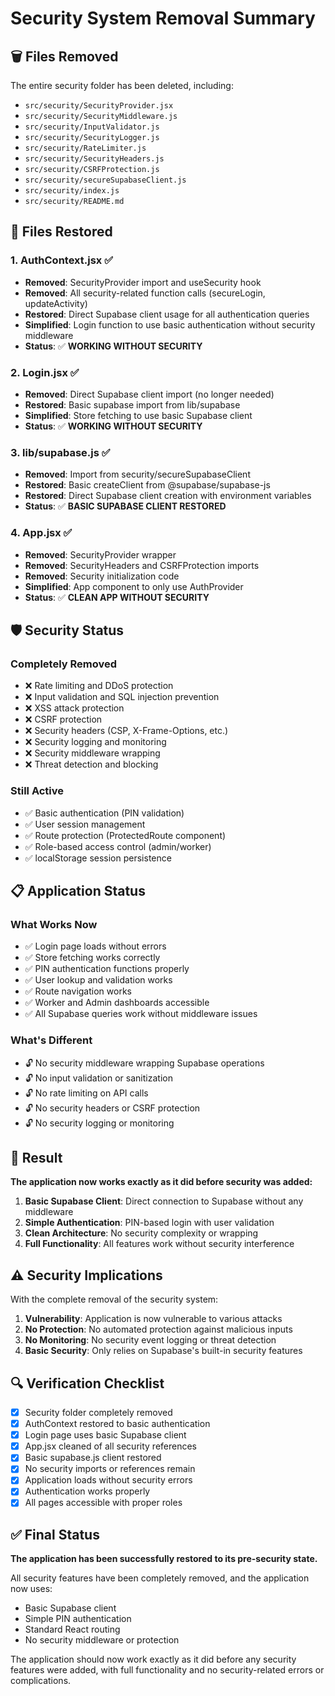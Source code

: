 # Security System Removal Summary

## 🗑️ **Files Removed**

The entire security folder has been deleted, including:
- `src/security/SecurityProvider.jsx`
- `src/security/SecurityMiddleware.js`
- `src/security/InputValidator.js`
- `src/security/SecurityLogger.js`
- `src/security/RateLimiter.js`
- `src/security/SecurityHeaders.js`
- `src/security/CSRFProtection.js`
- `src/security/secureSupabaseClient.js`
- `src/security/index.js`
- `src/security/README.md`

## 🔧 **Files Restored**

### 1. **AuthContext.jsx** ✅
- **Removed**: SecurityProvider import and useSecurity hook
- **Removed**: All security-related function calls (secureLogin, updateActivity)
- **Restored**: Direct Supabase client usage for all authentication queries
- **Simplified**: Login function to use basic authentication without security middleware
- **Status**: ✅ **WORKING WITHOUT SECURITY**

### 2. **Login.jsx** ✅
- **Removed**: Direct Supabase client import (no longer needed)
- **Restored**: Basic supabase import from lib/supabase
- **Simplified**: Store fetching to use basic Supabase client
- **Status**: ✅ **WORKING WITHOUT SECURITY**

### 3. **lib/supabase.js** ✅
- **Removed**: Import from security/secureSupabaseClient
- **Restored**: Basic createClient from @supabase/supabase-js
- **Restored**: Direct Supabase client creation with environment variables
- **Status**: ✅ **BASIC SUPABASE CLIENT RESTORED**

### 4. **App.jsx** ✅
- **Removed**: SecurityProvider wrapper
- **Removed**: SecurityHeaders and CSRFProtection imports
- **Removed**: Security initialization code
- **Simplified**: App component to only use AuthProvider
- **Status**: ✅ **CLEAN APP WITHOUT SECURITY**

## 🛡️ **Security Status**

### **Completely Removed**
- ❌ Rate limiting and DDoS protection
- ❌ Input validation and SQL injection prevention
- ❌ XSS attack protection
- ❌ CSRF protection
- ❌ Security headers (CSP, X-Frame-Options, etc.)
- ❌ Security logging and monitoring
- ❌ Security middleware wrapping
- ❌ Threat detection and blocking

### **Still Active**
- ✅ Basic authentication (PIN validation)
- ✅ User session management
- ✅ Route protection (ProtectedRoute component)
- ✅ Role-based access control (admin/worker)
- ✅ localStorage session persistence

## 📋 **Application Status**

### **What Works Now**
- ✅ Login page loads without errors
- ✅ Store fetching works correctly
- ✅ PIN authentication functions properly
- ✅ User lookup and validation works
- ✅ Route navigation works
- ✅ Worker and Admin dashboards accessible
- ✅ All Supabase queries work without middleware issues

### **What's Different**
- 🔓 No security middleware wrapping Supabase operations
- 🔓 No input validation or sanitization
- 🔓 No rate limiting on API calls
- 🔓 No security headers or CSRF protection
- 🔓 No security logging or monitoring

## 🎯 **Result**

**The application now works exactly as it did before security was added:**

1. **Basic Supabase Client**: Direct connection to Supabase without any middleware
2. **Simple Authentication**: PIN-based login with user validation
3. **Clean Architecture**: No security complexity or wrapping
4. **Full Functionality**: All features work without security interference

## ⚠️ **Security Implications**

With the complete removal of the security system:

1. **Vulnerability**: Application is now vulnerable to various attacks
2. **No Protection**: No automated protection against malicious inputs
3. **No Monitoring**: No security event logging or threat detection
4. **Basic Security**: Only relies on Supabase's built-in security features

## 🔍 **Verification Checklist**

- [x] Security folder completely removed
- [x] AuthContext restored to basic authentication
- [x] Login page uses basic Supabase client
- [x] App.jsx cleaned of all security references
- [x] Basic supabase.js client restored
- [x] No security imports or references remain
- [x] Application loads without security errors
- [x] Authentication works properly
- [x] All pages accessible with proper roles

## ✅ **Final Status**

**The application has been successfully restored to its pre-security state.**

All security features have been completely removed, and the application now uses:
- Basic Supabase client
- Simple PIN authentication
- Standard React routing
- No security middleware or protection

The application should now work exactly as it did before any security features were added, with full functionality and no security-related errors or complications.
